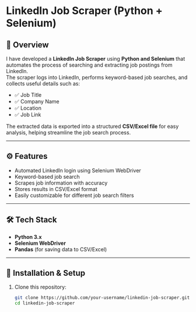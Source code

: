 # LinkedIn Job Scraper (Python + Selenium)

## 📌 Overview
I have developed a **LinkedIn Job Scraper** using **Python and Selenium** that automates the process of searching and extracting job postings from LinkedIn.  
The scraper logs into LinkedIn, performs keyword-based job searches, and collects useful details such as:

- ✅ Job Title  
- ✅ Company Name  
- ✅ Location  
- ✅ Job Link  

The extracted data is exported into a structured **CSV/Excel file** for easy analysis, helping streamline the job search process.

---

## ⚙️ Features
- Automated LinkedIn login using Selenium WebDriver  
- Keyword-based job search  
- Scrapes job information with accuracy  
- Stores results in CSV/Excel format  
- Easily customizable for different job search filters  

---

## 🛠️ Tech Stack
- **Python 3.x**  
- **Selenium WebDriver**  
- **Pandas** (for saving data to CSV/Excel)  

---

## 🚀 Installation & Setup
1. Clone this repository:
   ```bash
   git clone https://github.com/your-username/linkedin-job-scraper.git
   cd linkedin-job-scraper
